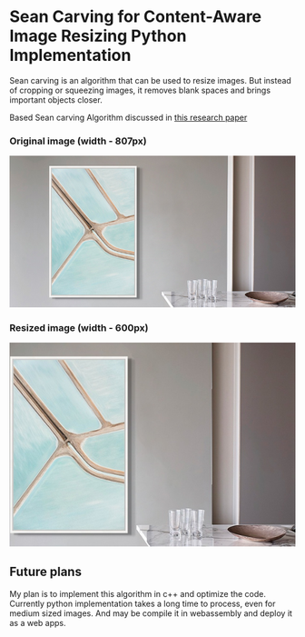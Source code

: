 # Sean Carving for Content-Aware Image Resizing Python Implementation
Sean carving is an algorithm that can be used to resize images. But instead of cropping or squeezing images, it removes blank spaces and brings important objects closer.

Based Sean carving Algorithm discussed in [this research paper](https://www.researchgate.net/publication/215721610_Seam_Carving_for_Content-Aware_Image_Resizing)

### Original image (width - 807px)
![Original image (width - 807px)](/sample.jpg)

### Resized image (width - 600px)
![Resized image (width - 600px)](/sample.jpg_result.jpg)

## Future plans
My plan is to implement this algorithm in c++ and optimize the code. Currently python implementation takes a long time to process, even for medium sized images. And may be compile it in webassembly and deploy it as a web apps.
